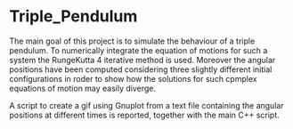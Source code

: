 # Triple_Pendulum

The main goal of this project is to simulate the behaviour of a triple pendulum. To numerically integrate the equation of motions for such a system the RungeKutta 4 iterative method is used. Moreover the angular positions have been computed considering three slightly different initial configurations in roder to show how the solutions for such cpmplex equations of motion may easily diverge.

A script to create a gif using Gnuplot from a text file containing the angular positions at different times is reported, together with the main C++ script.
